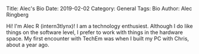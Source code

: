 Title: Alec's Bio
Date: 2019-02-02
Category: General
Tags: Bio
Author: Alec Ringberg

Hi!  I'm Alec R (intern3tlynx)!  I am a technology enthusiest.  Although I do like things on the software level, I prefer to
work with things in the hardware space.  My first encounter with TechEm was when I built my PC with Chris, about a year ago.
